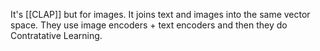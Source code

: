 It's [[CLAP]] but for images.
It joins text and images into the same vector space. They use image encoders + text encoders and then they do Contratative Learning.